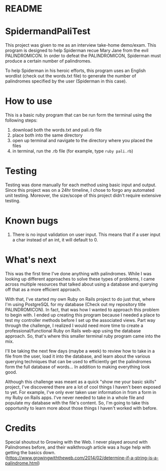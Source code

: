# README
# SpidermandPaliTest
This project was given to me as an interview take-home demo/exam. This program is designed to help Spiderman recue Mary Jane from the evil PALINDROMICON. In order to defeat the PALINDROMICON, Spiderman must produce a certain number of palindromes. 

To help Spiderman in his heroic efforts, this program uses an English wordlist (check out the words.txt file) to generate the number of palindromes specified by the user (Spiderman in this case). 

# How to use 
This is a basic ruby program that can be run form the terminal using the following steps:
1. download both the words.txt and pali.rb file
2. place both into the same directory
3. open up terminal and navigate to the directory where you placed the files
3. in terminal, run the .rb file (for example, type `ruby pali.rb`)

# Testing
Testing was done manually for each method using basic input and output. Since this project was on a 24hr timeline, I chose to forgo any automated unit testing. Moreover, the size/scope of this project didn't require extensive testing.

# Known bugs
1. There is no input validation on user input. This means that if a user input a char instead of an int, it will default to 0.

# What's next
This was the first time I've done anything with palindromes. While I was looking up different approaches to solve these types of problems, I came across multiple resources that talked about using a database and querying off that as a more efficient approach. 

With that, I've started my own Ruby on Rails project to do just that, where I'm using PostgreSQL for my database (Check out my repository title PALINDROMICON). In fact, that was how I wanted to approach this problem to begin with. I ended up creating this program because I needed a place to test my controller methods before I set up the associated views. Part way through the challenge, I realized I would need more time to create a professional/functional Ruby on Rails web-app using the database approach. So, that's where this smaller terminal ruby program came into the mix. 

I'll be taking the next few days (maybe a week) to review how to take in a file from the user, load it into the database, and learn about the various querying techniques that can be used to efficiently get the palindromes form the full database of words… In addition to making everything look good.

Although this challenge was meant as a quick "show me your basic skills" project, I've discovered there are a lot of cool things I haven't been exposed to yet. For example, I've only ever taken user information in from a form in my Ruby on Rails apps. I've never needed to take in a whole file and populate my database with the file's content. So, I'm going to take this opportunity to learn more about those things I haven't worked with before.

# Credits
Special shoutout to Growing with the Web. I never played around with Palindromes before, and their walkthrough article was a huge help with getting the basics down. 
(https://www.growingwiththeweb.com/2014/02/determine-if-a-string-is-a-palindrome.html)

